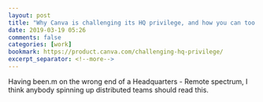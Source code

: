 ```yaml
---
layout: post
title: "Why Canva is challenging its HQ privilege, and how you can too &#8211; Product at Canva"
date: 2019-03-19 05:26
comments: false
categories: [work]
bookmark: https://product.canva.com/challenging-hq-privilege/
excerpt_separator: <!--more-->
---
```

Having been.m on the wrong end of a Headquarters - Remote spectrum, I think anybody spinning up distributed teams should read this.<!--more-->
